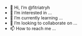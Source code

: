 - 👋 Hi, I’m @fitriatryh
- 👀 I’m interested in ...
- 🌱 I’m currently learning ...
- 💞️ I’m looking to collaborate on ...
- 📫 How to reach me ...

<!---
fitriatryh/fitriatryh is a ✨ special ✨ repository because its `README.md` (this file) appears on your GitHub profile.
You can click the Preview link to take a look at your changes.
--->
